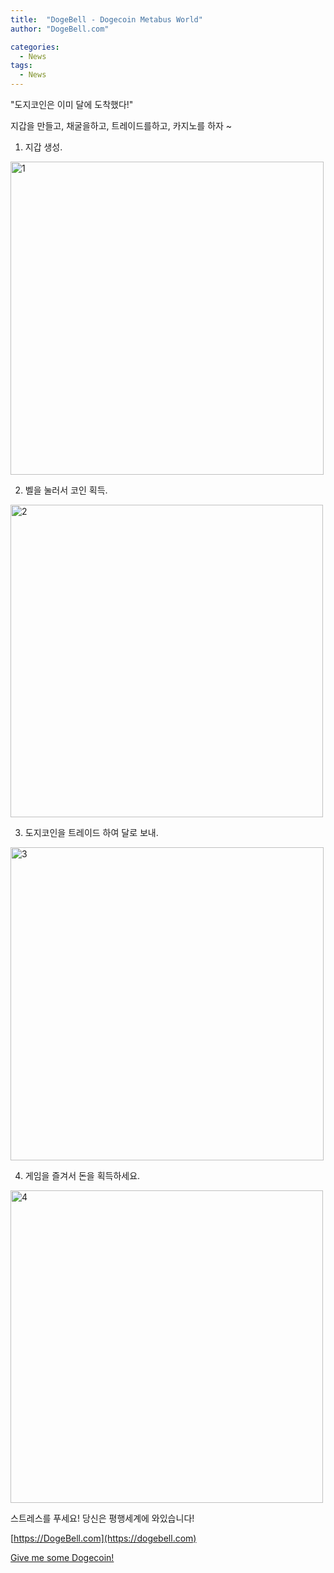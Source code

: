 ```yaml
---
title:  "DogeBell - Dogecoin Metabus World"
author: "DogeBell.com"

categories:
  - News
tags:
  - News
---
```


"도지코인은 이미 달에 도착했다!"

지갑을 만들고, 채굴을하고, 트레이드를하고, 카지노를 하자 ~

1. 지갑 생성.
<img width="501" alt="1" src="https://user-images.githubusercontent.com/6928193/122179783-cb04d180-cec2-11eb-86b9-2ae7d0f53ee9.png">

2. 벨을 눌러서 코인 획득.
<img width="500" alt="2" src="https://user-images.githubusercontent.com/6928193/122179794-ccce9500-cec2-11eb-935a-3ebd55d0634a.png">

3. 도지코인을 트레이드 하여 달로 보내.
<img width="501" alt="3" src="https://user-images.githubusercontent.com/6928193/122179800-cdffc200-cec2-11eb-8735-d8fcf35e69f1.png">

4. 게임을 즐겨서 돈을 획득하세요.
<img width="500" alt="4" src="https://user-images.githubusercontent.com/6928193/122179804-cf30ef00-cec2-11eb-88f3-e2413ea6d357.png">

스트레스를 푸세요! 당신은 평행세계에 와있습니다!

[https://DogeBell.com](https://dogebell.com)

[Give me some Dogecoin!](https://qrturn.com/gen?COMMENT=GiveMeShomeDoge!&data=dogecoin:DN7WNoyLx6DRoQpuzpcLhV95vLARFdbZ9A)
